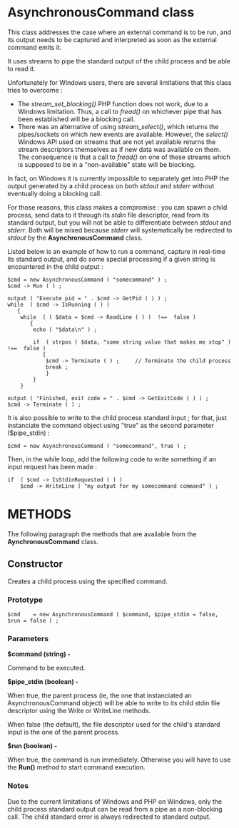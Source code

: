 # AsynchronousCommand class #

This class addresses the case where an external command is to be run, and its output needs to be captured and interpreted as soon as the external command emits it.

It uses streams to pipe the standard output of the child process and be able to read it.

Unfortunately for Windows users, there are several limitations that this class tries to overcome :

- The *stream\_set_blocking()* PHP function does not work, due to a Windows limitation. Thus, a call to *fread()* on whichever pipe that has been established will be a blocking call.
- There was an alternative of using *stream_select()*, which returns the pipes/sockets on which new events are available. However, the *select()* Windows API used on streams that are not yet available returns the stream descriptors themselves as if new data was available on them. 
  The consequence is that a call to *fread()* on one of these streams which is supposed to be in a "non-available" state will be blocking. 
  
In fact, on Windows it is currently impossible to separately get into PHP the output generated by a child process on both *stdout* and *stderr* without eventually doing a blocking call.
  
For those reasons, this class makes a compromise : you can spawn a child process, send data to it through its *stdin* file descriptor, read from its standard output, but you will not be able to differentiate between *stdout* and *stderr*. Both will be mixed because *stderr* will systematically be redirected to *stdout* by the **AsynchronousCommand** class.

Listed below is an example of how to run a command, capture in real-time its standard output, and do some special processing if a given string is encountered in the child output :

	$cmd = new AsynchronousCommand ( "somecommand" ) ;
	$cmd -> Run ( ) ;

	output ( "Execute pid = " . $cmd -> GetPid ( ) ) ;
	while  ( $cmd -> IsRunning ( ) )
	   {
		while  ( ( $data = $cmd -> ReadLine ( ) )  !==  false )
		   {
			echo ( "$data\n" ) ;
			
			if  ( strpos ( $data, "some string value that makes me stop" )  !==  false )
			   {
				$cmd -> Terminate ( ) ;		// Terminate the child process
				break ;
			    }
		    }
	    }
	 
	output ( "Finished, exit code = " . $cmd -> GetExitCode ( ) ) ;
	$cmd -> Terminate ( ) ;	
	
It is also possible to write to the child process standard input ; for that, just instanciate the command object using "true" as the second parameter ($pipe_stdin) :

	$cmd = new AsynchronousCommand ( "somecommand", true ) ;

Then, in the while loop, add the following code to write something if an input request has been made :
	
	if  ( $cmd -> IsStdinRequested ( ) )
		$cmd -> WriteLine ( "my output for my somecommand command" ) ;

# METHODS #

The following paragraph the methods that are available from the **AynchronousCommand** class.

## Constructor ##

Creates a child process using the specified command.

### Prototype ###

	$cmd 	= new AsynchronousCommand ( $command, $pipe_stdin = false, $run = false ) ;

### Parameters ###

**$command (string) -**

Command to be executed.
	
**$pipe_stdin (boolean) -**

When true, the parent process (ie, the one that instanciated an AsynchronousCommand object) will be able to write to its child stdin file descriptor using the Write or WriteLine methods.

When false (the default), the file descriptor used for the child's standard input is the one 
of the parent process.
	
**$run (boolean) -**

When true, the command is run immediately. Otherwise you will have to use the **Run()** method to start command execution.

### Notes ###

Due to the current limitations of Windows and PHP on Windows, only the child process standard output can be read from a pipe as a non-blocking call. The child standard error is always redirected to standard output.

